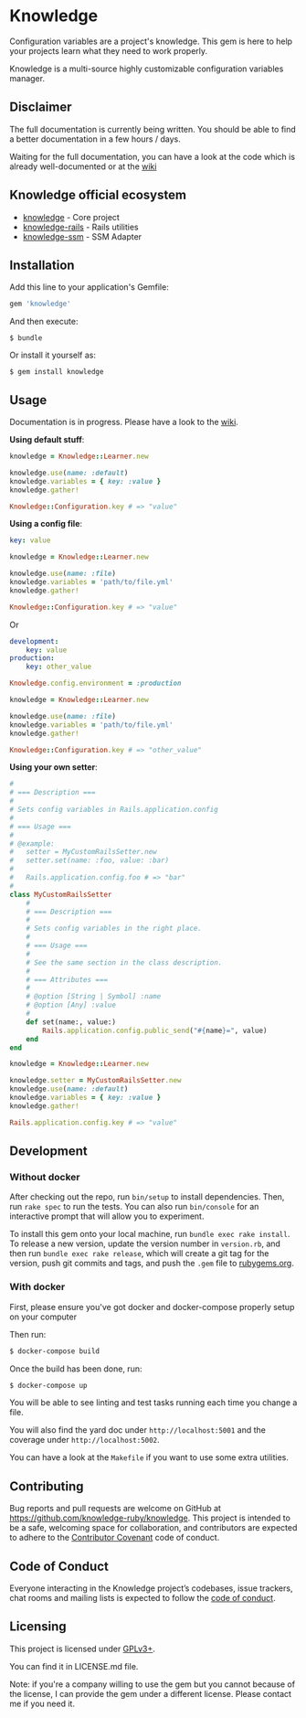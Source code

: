 # Knowledge

Configuration variables are a project's knowledge. This gem is here to help your projects learn what they need to work properly.

Knowledge is a multi-source highly customizable configuration variables manager.


## Disclaimer

The full documentation is currently being written. You should be able to find a better documentation in a few hours / days.

Waiting for the full documentation, you can have a look at the code which is already well-documented or at the [wiki](https://github.com/knowledge-ruby/knowledge/wiki)

## Knowledge official ecosystem

- [knowledge](https://github.com/knowledge-ruby/knowledge) - Core project
- [knowledge-rails](https://github.com/knowledge-ruby/knowledge-rails) - Rails utilities
- [knowledge-ssm](https://github.com/knowledge-ruby/knowledge-ssm) - SSM Adapter

## Installation

Add this line to your application's Gemfile:

```ruby
gem 'knowledge'
```

And then execute:

    $ bundle

Or install it yourself as:

    $ gem install knowledge

## Usage

Documentation is in progress. Please have a look to the [wiki](https://github.com/knowledge-ruby/knowledge/wiki/).

**Using default stuff**:

```ruby
knowledge = Knowledge::Learner.new

knowledge.use(name: :default)
knowledge.variables = { key: :value }
knowledge.gather!

Knowledge::Configuration.key # => "value"
```

**Using a config file**:

```yml
key: value
```

```ruby
knowledge = Knowledge::Learner.new

knowledge.use(name: :file)
knowledge.variables = 'path/to/file.yml'
knowledge.gather!

Knowledge::Configuration.key # => "value"
```

Or

```yml
development:
    key: value
production:
    key: other_value
```

```ruby
Knowledge.config.environment = :production

knowledge = Knowledge::Learner.new

knowledge.use(name: :file)
knowledge.variables = 'path/to/file.yml'
knowledge.gather!

Knowledge::Configuration.key # => "other_value"
```

**Using your own setter**:

```ruby
#
# === Description ===
#
# Sets config variables in Rails.application.config
#
# === Usage ===
#
# @example:
#   setter = MyCustomRailsSetter.new
#   setter.set(name: :foo, value: :bar)
#
#   Rails.application.config.foo # => "bar"
#
class MyCustomRailsSetter
    #
    # === Description ===
    #
    # Sets config variables in the right place.
    #
    # === Usage ===
    #
    # See the same section in the class description.
    #
    # === Attributes ===
    #
    # @option [String | Symbol] :name
    # @option [Any] :value
    #
    def set(name:, value:)
        Rails.application.config.public_send("#{name}=", value)
    end
end

knowledge = Knowledge::Learner.new

knowledge.setter = MyCustomRailsSetter.new
knowledge.use(name: :default)
knowledge.variables = { key: :value }
knowledge.gather!

Rails.application.config.key # => "value"
```

## Development

### Without docker

After checking out the repo, run `bin/setup` to install dependencies. Then, run `rake spec` to run the tests. You can also run `bin/console` for an interactive prompt that will allow you to experiment.

To install this gem onto your local machine, run `bundle exec rake install`. To release a new version, update the version number in `version.rb`, and then run `bundle exec rake release`, which will create a git tag for the version, push git commits and tags, and push the `.gem` file to [rubygems.org](https://rubygems.org).

### With docker

First, please ensure you've got docker and docker-compose properly setup on your computer

Then run:

```bash
$ docker-compose build
```

Once the build has been done, run:

```bash
$ docker-compose up
```

You will be able to see linting and test tasks running each time you change a file.

You will also find the yard doc under `http://localhost:5001` and the coverage under `http://localhost:5002`.

You can have a look at the `Makefile` if you want to use some extra utilities.

## Contributing

Bug reports and pull requests are welcome on GitHub at https://github.com/knowledge-ruby/knowledge. This project is intended to be a safe, welcoming space for collaboration, and contributors are expected to adhere to the [Contributor Covenant](http://contributor-covenant.org) code of conduct.

## Code of Conduct

Everyone interacting in the Knowledge project’s codebases, issue trackers, chat rooms and mailing lists is expected to follow the [code of conduct](https://github.com/knowledge-ruby/knowledge/blob/master/CODE_OF_CONDUCT.md).

## Licensing

This project is licensed under [GPLv3+](https://www.gnu.org/licenses/gpl-3.0.en.html).

You can find it in LICENSE.md file.

Note: if you're a company willing to use the gem but you cannot because of the license, I can provide the gem under a different license. Please contact me if you need it.

